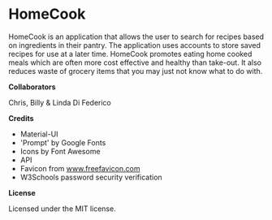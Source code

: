 # HomeCook
HomeCook is an application that allows the user to search for recipes based on ingredients in their pantry. The application uses accounts to store saved recipes for use at a later time. HomeCook promotes eating home cooked meals which are often more cost effective and healthy than take-out. It also reduces waste of grocery items that you may just not know what to do with.

**Collaborators**

Chris,
Billy &
Linda Di Federico

**Credits**

- Material-UI
- 'Prompt' by Google Fonts
- Icons by Font Awesome
- API
- Favicon from www.freefavicon.com
- W3Schools password security verification

**License**

Licensed under the MIT license.